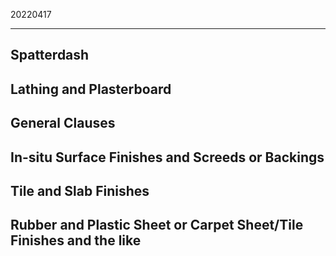 ﻿20220417

---

## Spatterdash


## Lathing and Plasterboard


## General Clauses


## In-situ Surface Finishes and Screeds or Backings


## Tile and Slab Finishes


## Rubber and Plastic Sheet or Carpet Sheet/Tile Finishes and the like



